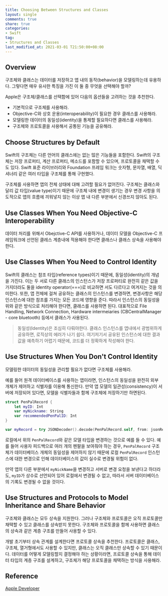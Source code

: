 ```yaml
---
title: Choosing Between Structures and Classes
layout: single
comments: true
share: true
categories: 
- Swift
tag:
- Structures and Classes
last_modified_at: 2021-03-01 T21:50:00+08:00
---
```


## Overview

구조체와 클래스는 데이터를 저장하고 앱 내의 동작(behavior)을 모델링하는데 유용하다. 그렇다면 매우 유사한 특징을 가진 이 둘 중 무엇을 선택해야 할까?

Apple은 구조체/클래스를 선택함에 있어 다음의 옵션들을 고려하는 것을 추천한다.

- 기본적으로 구조체를 사용해라.
- Objective-C와 상호 운용(interoperability)이 필요한 경우 클래스를 사용해라.
- 모델링한 데이터의 동일성(identity)을 통제할 필요하다면 클래스를 사용해라.
- 구조체와 프로토콜을 사용해서 공통된 기능을 공유해라.

## Choose Structures by Default

Swift의 구조체는 다른 언어의 클래스에는 없는 많은 기능들을 포함한다. Swift의 구조체는 저장 프로퍼티, 계산 프로퍼티, 메소드를 포함할 수 있으며, 프로토콜을 채택할 수도 있다. Swift 표준 라이브러리와 Foundation 프레임 워크는 숫자형, 문자열, 배열, 딕셔너리 같은 여러 타입을 구조체를 통해 구현했다.

구조체를 사용하면 앱의 전체 상태에 대해 고려할 필요가 없어진다. 구조체는 클래스와 달리  값 타입(value type)이기 때문에 구조체 내에 변경이 생기는 경우 변경 사항을 의도적으로 앱의 흐름에 끼워넣지 않는 이상 앱 내 다른 부분에서 신경쓰지 않아도 된다. 

## Use Classes When You Need Objective-C Interoperability

데이터 처리를 위해서 Obejctive-C API를 사용하거나, 데이터 모델을 Objective-C 프레임워크에 선언된 클레스 계층내에 적용해야 한다면 클래스나 클래스 상속을 사용해야한다. 

## Use Classes When You Need to Control Identity

Swift의 클래스는 참조 타입(reference types)이기 때문에, 동일성(identity)의 개념을 가진다. 이는 두 서로 다른 클래스의 인스턴스가 저장 프로퍼티로 완전히 같은 값을 가지더라도 둘을 identity operator(===)로 비교하면 서도 다르다고 여겨지는 것을 의미한다. 또한, 앱 전체에 걸쳐 공유하는 클래스의 인스턴스를 변경하면, 변경사항은 해당 인스턴스에 대한 참조를 가지는 모든 코드에 영향을 준다. 따라서 인스턴스의 동일성을 위와 같은 방식으로 처리해야 한다면, 클래스를 사용하면 된다. 대표적으로 File Handling, Network Connection, Hardware intermeiaries (CBCentralManager - core bluetooth) 등에서 클래스가 사용된다.

> 동일성(Identity)은 조심히 다뤄야한다. 클래스 인스턴스를 앱내에서 광범위하게 공유하면, 로직상의 에러가 나기 쉽다. 여기저기서 공유된 인스턴스에 대한 결과값을 예측하기 어렵기 때문에, 코드를 더 정확하게 작성해야 한다.

## Use Structures When You Don't Control Identity

모델링한 데이터의 동일성을 관리할 필요가 없다면 구조체를 사용해라. 

예를 들어 원격 데이터베이스를 사용하는 앱이라면, 인스턴스의 동일성을 완전히 외부 개체가 제어하고 식별자를 이용해 통신한다. 만약 앱 모델의 일관성(consistency)이 서버에 저장되어 있다면, 모델을 식별자들과 함께 구조체에 저장하기만 하면된다.

```swift
struct PenPalRecord {
    let myID: Int
    var myNickname: String
    var recommendedPenPalID: Int
}

var myRecord = try JSONDecoder().decode(PenPalRecord.self, from: jsonResponse)
```

로컬에서 위의 `PenPalRecord`와 같은 모델 타입을 변경하는 것으로 예를 들 수 있다. 예를 들어 사용자 피드백으로 여러 개의 펜팔을 보여줘야 하는 경우,  `PenPalRecord` 구조체가 데이터베이스 개체의 동일성을 제어하지 않기 때문에 로컬 `PenPalRecord` 인스턴스에 대한 변경으로 인해 데이터베이스의 값이 실수로 변경될 위험이 없다.

만약 앱의 다른 부분에서 `myNickName`을 변경하고 서버로 변경 요청을 보낸다고 하더라도, `myID`가 상수로 선언되어 있어 로컬에서 변경될 수 없고, 따라서 서버 데이터베이스의 기록도 변경될 수 없을 것이다.

## Use Structures and Protocols to Model Inheritance and Share Behavior

구조체와 클래스는 모두 상속을 지원한다. 그러나 구조체와 프로토콜은 오직 프로토콜만 채택할 수 있고 클래스를 상속받지 못한다. 구조체와 프로토콜을 함께 사용하면 클래스의 상속과 같은 계층 구조를 만들어 사용할 수 있다.

개발 초기부터 상속 관계를 설계한다면 프로토콜 상속을 추천한다. 프로토콜은 클래스, 구조체, 열거형에서도 사용할 수 있지만, 클래스는 오직 클래스만 상속할 수 있기 때문이다. 데이터를 어떻게 모델링할지 결정해야 하는 상황이라면, 프로토콜 상속을 통해 데이터 타입의 계층 구조를 설계하고, 구조체가 해당 프로토콜을 채택하는 방식을 사용해라.

## Reference

[Apple Developer](https://developer.apple.com/documentation/swift/choosing_between_structures_and_classes)
